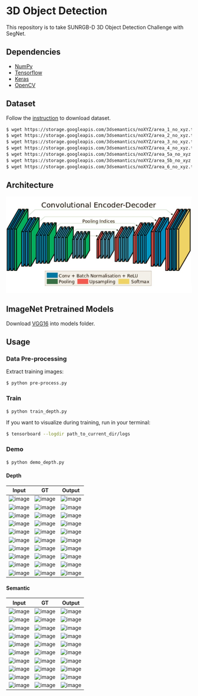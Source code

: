 # 3D Object Detection

This repository is to take SUNRGB-D 3D Object Detection Challenge with SegNet.

## Dependencies
- [NumPy](http://docs.scipy.org/doc/numpy-1.10.1/user/install.html)
- [Tensorflow](https://www.tensorflow.org/versions/r0.8/get_started/os_setup.html)
- [Keras](https://keras.io/#installation)
- [OpenCV](https://opencv-python-tutroals.readthedocs.io/en/latest/)

## Dataset

Follow the [instruction](http://rgbd.cs.princeton.edu/challenge.html) to download dataset.

```bash
$ wget https://storage.googleapis.com/3dsemantics/noXYZ/area_1_no_xyz.tar
$ wget https://storage.googleapis.com/3dsemantics/noXYZ/area_2_no_xyz.tar
$ wget https://storage.googleapis.com/3dsemantics/noXYZ/area_3_no_xyz.tar
$ wget https://storage.googleapis.com/3dsemantics/noXYZ/area_4_no_xyz.tar
$ wget https://storage.googleapis.com/3dsemantics/noXYZ/area_5a_no_xyz.tar
$ wget https://storage.googleapis.com/3dsemantics/noXYZ/area_5b_no_xyz.tar
$ wget https://storage.googleapis.com/3dsemantics/noXYZ/area_6_no_xyz.tar
```

## Architecture

![image](https://github.com/foamliu/SegNet/raw/master/images/segnet.jpg)


## ImageNet Pretrained Models
Download [VGG16](https://github.com/fchollet/deep-learning-models/releases/download/v0.1/vgg16_weights_tf_dim_ordering_tf_kernels.h5) into models folder.

## Usage
### Data Pre-processing
Extract training images:
```bash
$ python pre-process.py
```

### Train
```bash
$ python train_depth.py
```

If you want to visualize during training, run in your terminal:
```bash
$ tensorboard --logdir path_to_current_dir/logs
```

### Demo

```bash
$ python demo_depth.py
```

#### Depth

Input | GT | Output |
|---|---|---|
|![image](https://github.com/foamliu/3D-Object-Detection/raw/master/images/0_depth_image.png)  | ![image](https://github.com/foamliu/3D-Object-Detection/raw/master/images/0_depth_label.png) | ![image](https://github.com/foamliu/3D-Object-Detection/raw/master/images/0_depth_out.png)|
|![image](https://github.com/foamliu/3D-Object-Detection/raw/master/images/1_depth_image.png)  | ![image](https://github.com/foamliu/3D-Object-Detection/raw/master/images/1_depth_label.png) | ![image](https://github.com/foamliu/3D-Object-Detection/raw/master/images/1_depth_out.png)|
|![image](https://github.com/foamliu/3D-Object-Detection/raw/master/images/2_depth_image.png)  | ![image](https://github.com/foamliu/3D-Object-Detection/raw/master/images/2_depth_label.png) | ![image](https://github.com/foamliu/3D-Object-Detection/raw/master/images/2_depth_out.png)|
|![image](https://github.com/foamliu/3D-Object-Detection/raw/master/images/3_depth_image.png)  | ![image](https://github.com/foamliu/3D-Object-Detection/raw/master/images/3_depth_label.png) | ![image](https://github.com/foamliu/3D-Object-Detection/raw/master/images/3_depth_out.png)|
|![image](https://github.com/foamliu/3D-Object-Detection/raw/master/images/4_depth_image.png)  | ![image](https://github.com/foamliu/3D-Object-Detection/raw/master/images/4_depth_label.png) | ![image](https://github.com/foamliu/3D-Object-Detection/raw/master/images/4_depth_out.png)|
|![image](https://github.com/foamliu/3D-Object-Detection/raw/master/images/5_depth_image.png)  | ![image](https://github.com/foamliu/3D-Object-Detection/raw/master/images/5_depth_label.png) | ![image](https://github.com/foamliu/3D-Object-Detection/raw/master/images/5_depth_out.png)|
|![image](https://github.com/foamliu/3D-Object-Detection/raw/master/images/6_depth_image.png)  | ![image](https://github.com/foamliu/3D-Object-Detection/raw/master/images/6_depth_label.png) | ![image](https://github.com/foamliu/3D-Object-Detection/raw/master/images/6_depth_out.png)|
|![image](https://github.com/foamliu/3D-Object-Detection/raw/master/images/7_depth_image.png)  | ![image](https://github.com/foamliu/3D-Object-Detection/raw/master/images/7_depth_label.png) | ![image](https://github.com/foamliu/3D-Object-Detection/raw/master/images/7_depth_out.png)|
|![image](https://github.com/foamliu/3D-Object-Detection/raw/master/images/8_depth_image.png)  | ![image](https://github.com/foamliu/3D-Object-Detection/raw/master/images/8_depth_label.png) | ![image](https://github.com/foamliu/3D-Object-Detection/raw/master/images/8_depth_out.png)|
|![image](https://github.com/foamliu/3D-Object-Detection/raw/master/images/9_depth_image.png)  | ![image](https://github.com/foamliu/3D-Object-Detection/raw/master/images/9_depth_label.png) | ![image](https://github.com/foamliu/3D-Object-Detection/raw/master/images/9_depth_out.png)|


#### Semantic

Input | GT | Output |
|---|---|---|
|![image](https://github.com/foamliu/3D-Object-Detection/raw/master/images/0_semantic_image.png)  | ![image](https://github.com/foamliu/3D-Object-Detection/raw/master/images/0_semantic_label.png) | ![image](https://github.com/foamliu/3D-Object-Detection/raw/master/images/0_semantic_out.png)|
|![image](https://github.com/foamliu/3D-Object-Detection/raw/master/images/1_semantic_image.png)  | ![image](https://github.com/foamliu/3D-Object-Detection/raw/master/images/1_semantic_label.png) | ![image](https://github.com/foamliu/3D-Object-Detection/raw/master/images/1_semantic_out.png)|
|![image](https://github.com/foamliu/3D-Object-Detection/raw/master/images/2_semantic_image.png)  | ![image](https://github.com/foamliu/3D-Object-Detection/raw/master/images/2_semantic_label.png) | ![image](https://github.com/foamliu/3D-Object-Detection/raw/master/images/2_semantic_out.png)|
|![image](https://github.com/foamliu/3D-Object-Detection/raw/master/images/3_semantic_image.png)  | ![image](https://github.com/foamliu/3D-Object-Detection/raw/master/images/3_semantic_label.png) | ![image](https://github.com/foamliu/3D-Object-Detection/raw/master/images/3_semantic_out.png)|
|![image](https://github.com/foamliu/3D-Object-Detection/raw/master/images/4_semantic_image.png)  | ![image](https://github.com/foamliu/3D-Object-Detection/raw/master/images/4_semantic_label.png) | ![image](https://github.com/foamliu/3D-Object-Detection/raw/master/images/4_semantic_out.png)|
|![image](https://github.com/foamliu/3D-Object-Detection/raw/master/images/5_semantic_image.png)  | ![image](https://github.com/foamliu/3D-Object-Detection/raw/master/images/5_semantic_label.png) | ![image](https://github.com/foamliu/3D-Object-Detection/raw/master/images/5_semantic_out.png)|
|![image](https://github.com/foamliu/3D-Object-Detection/raw/master/images/6_semantic_image.png)  | ![image](https://github.com/foamliu/3D-Object-Detection/raw/master/images/6_semantic_label.png) | ![image](https://github.com/foamliu/3D-Object-Detection/raw/master/images/6_semantic_out.png)|
|![image](https://github.com/foamliu/3D-Object-Detection/raw/master/images/7_semantic_image.png)  | ![image](https://github.com/foamliu/3D-Object-Detection/raw/master/images/7_semantic_label.png) | ![image](https://github.com/foamliu/3D-Object-Detection/raw/master/images/7_semantic_out.png)|
|![image](https://github.com/foamliu/3D-Object-Detection/raw/master/images/8_semantic_image.png)  | ![image](https://github.com/foamliu/3D-Object-Detection/raw/master/images/8_semantic_label.png) | ![image](https://github.com/foamliu/3D-Object-Detection/raw/master/images/8_semantic_out.png)|
|![image](https://github.com/foamliu/3D-Object-Detection/raw/master/images/9_semantic_image.png)  | ![image](https://github.com/foamliu/3D-Object-Detection/raw/master/images/9_semantic_label.png) | ![image](https://github.com/foamliu/3D-Object-Detection/raw/master/images/9_semantic_out.png)|
